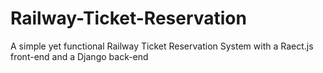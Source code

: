 # Railway-Ticket-Reservation
A simple yet functional Railway Ticket Reservation System with a Raect.js front-end and a Django back-end
